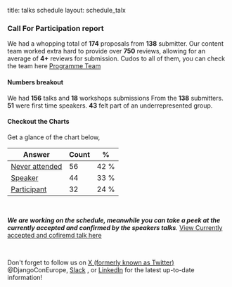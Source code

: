 title: talks schedule
layout: schedule_talx

### **Call For Participation report**

We had a whopping total of **174** proposals from **138** submitter. Our content team worked extra hard to provide over **750** reviews, allowing for an average of **4+** reviews for submission. Cudos to all of them, you can check the team here [Programme Team](https://2024.djangocon.eu/about/credits/)

#### Numbers breakout

We had **156** talks and **18** workshops submissions
From the **138** submitters. **51** were first time speakers. **43** felt part of an underrepresented group.

#### Checkout the Charts

Get a glance of the chart below,

<div id="question-data" class="d-none"
             data-states='[{&quot;options&quot;: 12, &quot;options__answer&quot;: &quot;Never attended&quot;, &quot;count&quot;: 56}, {&quot;options&quot;: 10, &quot;options__answer&quot;: &quot;Speaker&quot;, &quot;count&quot;: 44}, {&quot;options&quot;: 11, &quot;options__answer&quot;: &quot;Participant&quot;, &quot;count&quot;: 32}]'
             data-url="/orga/event/djangocon-europe-2024/speakers/?&amp;question=91&amp;">
</div>

  <div id="question-stats" class="d-flex mt-4 pt-4">
                <div id="question-answers"></div>
                <div class="table-responsive">
                <table class="table table-flip">
                        <thead>
                            <th>Answer</th>
                            <th>Count</th>
                            <th class="text-center">%</th>
                        </thead>
                <tbody>
                      <tr>
                                    <td>
                                      <a href="/orga/event/djangocon-europe-2024/speakers/?&amp;question=91&amp;answer__options=12">
                                          Never attended
                                          </a>
                                        </td>
                                    <td class="text-center">
                                        56
                                    </td>
                                    <td class="flip text-right">
                                        42&nbsp;%
                                    </td>
                                </tr>
                            <tr>
                            <td>
                                        <a href="/orga/event/djangocon-europe-2024/speakers/?&amp;question=91&amp;answer__options=10">
                                          Speaker
                                        </a>
                                    </td>
                                    <td class="text-center">
                                        44
                                    </td>
                                    <td class="flip text-right">
                                        33&nbsp;%
                                    </td>
                                </tr>
                                <tr>
                                    <td>
                                            <a href="/orga/event/djangocon-europe-2024/speakers/?&amp;question=91&amp;answer__options=11">
                                        Participant
                                            </a>
                                    </td>
                                    <td class="text-center">
                                        32
                                    </td>
                                    <td class="flip text-right">
                                        24&nbsp;%
                                    </td>
                                </tr>
                        </tbody>
                    </table>
                </div>
            </div>

<!-- <div class="image-container">
  <img src="/static/images/charts/chart3.png" alt="Chart 1">
  <img src="/static/images/charts/chart1.png" alt="Chart 2">
  <img src="/static/images/charts/chart2.png" alt="Chart 3">
</div> -->

<br>

_**We are working on the schedule, meanwhile you can take a peek at the currently accepted and confirmed by the speakers talks**._
[View Currently accepted and cofiremd talk here](https://pretalx.evolutio.pt/djangocon-europe-2024/featured/)

<br>

Don't forget to follow us on [X (formerly known as Twitter)](https://twitter.com/DjangoConEurope) @DjangoConEurope, [Slack](https://djangoconeurope.slack.com) , or [LinkedIn](https://www.linkedin.com/company/djangocon-europe/) for the latest up-to-date information!

<script src="/static/js/question_stats.js"></script>
